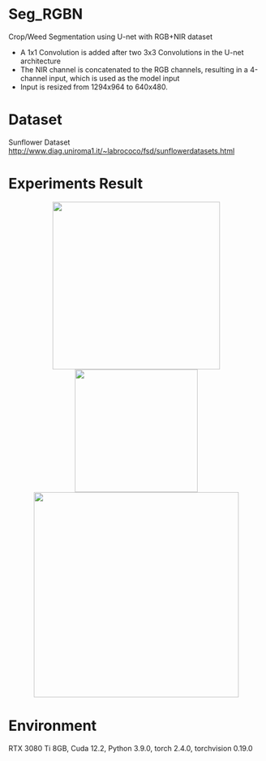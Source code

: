 # Seg_RGBN
Crop/Weed Segmentation using U-net with RGB+NIR dataset
* A 1x1 Convolution is added after two 3x3 Convolutions in the U-net architecture
* The NIR channel is concatenated to the RGB channels, resulting in a 4-channel input, which is used as the model input
* Input is resized from 1294x964 to 640x480.

# Dataset
Sunflower Dataset http://www.diag.uniroma1.it/~labrococo/fsd/sunflowerdatasets.html

# Experiments Result
<p align="center">
  <img src="https://github.com/user-attachments/assets/77501c93-228c-4995-bb67-56d7f70914b6" width="330" />
  <img src="https://github.com/user-attachments/assets/ec2aa1a8-46fd-434a-b87f-7728cc5e017a" width="242" />
  <img src="https://github.com/user-attachments/assets/7b21f156-c0ee-48c4-807e-e63a60ca148e" width="404" />
</p>

# Environment
RTX 3080 Ti 8GB, Cuda 12.2, Python 3.9.0, torch 2.4.0, torchvision 0.19.0

